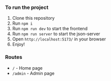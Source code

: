 ### To run the project
1. Clone this repository
2. Run `npm i`
3. Run `npm run dev` to start the frontend
4. Run `npm run server` to start the json-server
5. Open `http://localhost:5173/` in your browser
6. Enjoy!

### Routes
- `/` - Home page
- `/admin` - Admin page
